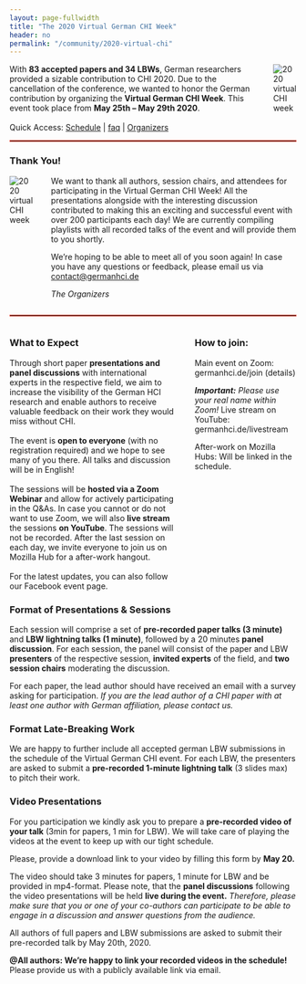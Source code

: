 ```yaml
---
layout: page-fullwidth
title: "The 2020 Virtual German CHI Week"
header: no
permalink: "/community/2020-virtual-chi"
---
```

<div style="display:flex; gap:2rem;">
<div>
With <b>83 accepted papers and 34 LBWs</b>, German researchers provided a sizable contribution to CHI 2020. Due to the cancellation of the conference, we wanted to honor the German contribution by organizing the <b>Virtual German CHI Week</b>. This event took place from <b>May 25th – May 29th 2020</b>.
<br/><br/>
Quick Access:  <a href="{{ site.url }}/community/2020-virtual-chi/schedule">Schedule</a> | <a href="{{ site.url }}/community/2020-virtual-chi/faq">faq</a> | <a href="{{ site.url }}/community/2020-virtual-chi/organizers">Organizers</a>
</div>
<div>
<img src="{{ site.url }}/assets/img/community/virtualchi_20/german-chi-week-2-1024x508.jpg" alt="2020 virtual CHI week">
</div>
</div>
<hr style="border: 1px solid #e74c3c;" />

<h3 class="head-text">Thank You!</h3>

<div style="display:flex; gap:2rem;">
<div>
<img src="{{ site.url }}/assets/img/community/virtualchi_20/organizers.png" alt="2020 virtual CHI week">
</div>
<div>
We want to thank all authors, session chairs, and attendees for participating in the Virtual German CHI Week! All the presentations alongside with the interesting discussion contributed to making this an exciting and successful event with over 200 participants each day! We are currently compiling playlists with all recorded talks of the event and will provide them to you shortly.

We’re hoping to be able to meet all of you soon again! In case you have any questions or feedback, please email us via contact@germanhci.de

<i>The Organizers</i>
</div>
</div>
<hr style="border: 1px solid #e74c3c;" />
<div style="display:flex; gap:2rem;">
<div style="width: 220%">
<h3 class="head-text">What to Expect</h3>
Through short paper <b>presentations and panel discussions</b> with international experts in the respective field, we aim to increase the visibility of the German HCI research and enable authors to receive valuable feedback on their work they would miss without CHI. <br/><br/> 
The event is <b>open to everyone</b> (with no registration required) and we hope to see many of you there. All talks and discussion will be in English!<br/><br/> 
The sessions will be <b>hosted via a Zoom Webinar</b> and allow for actively participating in the Q&As. In case you cannot or do not want to use Zoom, we will also <b>live stream</b> the sessions <b>on YouTube</b>. The sessions will not be recorded. After the last session on each day, we invite everyone to join us on Mozilla Hub for a after-work hangout.<br/> <br/> 
For the latest updates, you can also follow our Facebook event page.
</div>

<div>
<h3 class="head-text">How to join:</h3>
Main event on Zoom: germanhci.de/join (details)

<i><b>Important:</b> Please use your real name within Zoom!</i>
Live stream on YouTube: germanhci.de/livestream

After-work on Mozilla Hubs: Will be linked in the schedule.
</div>
</div>

<h3 class="head-text">Format of Presentations & Sessions</h3>
Each session will comprise a set of <b>pre-recorded paper talks (3 minute)</b> and <b>LBW lightning talks (1 minute)</b>, followed by a 20 minutes <b>panel discussion</b>. For each session, the panel will consist of the paper and LBW <b>presenters</b> of the respective session, <b>invited experts</b> of the field, and <b>two session chairs</b> moderating the discussion.

For each paper, the lead author should have received an email with a survey asking for participation. <i>If you are the lead author of a CHI paper with at least one author with German affiliation, please contact us.</i>

<h3 class="head-text">Format Late-Breaking Work</h3>
We are happy to further include all accepted german LBW submissions in the schedule of the Virtual German CHI event. For each LBW, the presenters are asked to submit a <b>pre-recorded 1-minute lightning talk</b> (3 slides max) to pitch their work.

<h3 class="head-text">Video Presentations</h3>
For you participation we kindly ask you to prepare a <b>pre-recorded video of your talk</b> (3min for papers, 1 min for LBW). We will take care of playing the videos at the event to keep up with our tight schedule.

Please, provide a download link to your video by filling this form by <b>May 20.</b>

The video should take 3 minutes for papers, 1 minute for LBW and be provided in mp4-format. Please note, that the <b>panel discussions</b> following the video presentations will be held <b>live during the event.</b> <i>Therefore, please make sure that you or one of your co-authors can participate to be able to engage in a discussion and answer questions from the audience.</i>


All authors of full papers and LBW submissions are asked to submit their pre-recorded talk by May 20th, 2020.

<b>@All authors: We’re happy to link your recorded videos in the schedule!</b> Please provide us with a publicly available link via email.

